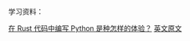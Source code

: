 学习资料：

[在 Rust 代码中编写 Python 是种怎样的体验？](https://mp.weixin.qq.com/s/r1EQxEvI1dnyy8ytxlVHzQ) [英文原文](https://blog.m-ou.se/writing-python-inside-rust-1/)

